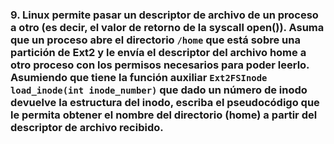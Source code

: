 ### 9. Linux permite pasar un descriptor de archivo de un proceso a otro (es decir, el valor de retorno de la syscall open()). Asuma que un proceso abre el directorio `/home` que está sobre una partición de Ext2 y le envía el descriptor del archivo home a otro proceso con los permisos necesarios para poder leerlo. Asumiendo que tiene la función auxiliar `Ext2FSInode load_inode(int inode_number)` que dado un número de inodo devuelve la estructura del inodo, escriba el pseudocódigo que le permita obtener el nombre del directorio (home) a partir del descriptor de archivo recibido.
